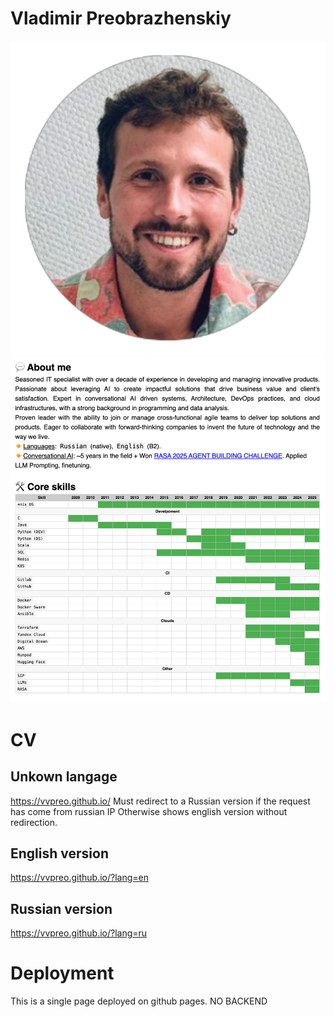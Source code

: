 # Vladimir Preobrazhenskiy

![avatar-circle.png](avatar-circle.png)
![SCR-20250415-nhlj.png](CV-preview.png)


# CV

## Unkown langage
https://vvpreo.github.io/
Must redirect to a Russian version if the request has come from russian IP
Otherwise shows english version without redirection.

## English version
https://vvpreo.github.io/?lang=en

## Russian version
https://vvpreo.github.io/?lang=ru

# Deployment
This is a single page deployed on github pages. NO BACKEND
